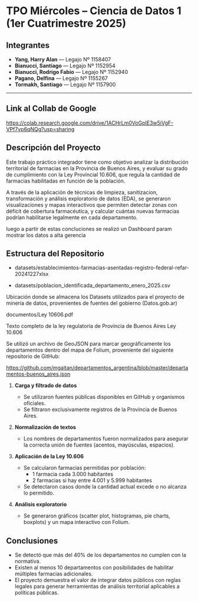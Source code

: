 # TPO Miércoles – Ciencia de Datos 1 (1er Cuatrimestre 2025)

## Integrantes

- **Yang, Harry Alan** — Legajo Nº 1158407  
- **Bianucci, Santiago** — Legajo Nº 1152954  
- **Bianucci, Rodrigo Fabio** — Legajo Nº 1152940  
- **Pagano, Delfina** — Legajo Nº 1155267  
- **Tormakh, Santiago** — Legajo Nº 1157900  

---

## Link al Collab de Google

https://colab.research.google.com/drive/1ACHrLm0VoGpIE3w5iVgF-VPf7yp6qNQg?usp=sharing

## Descripción del Proyecto

Este trabajo práctico integrador tiene como objetivo analizar la distribución territorial de farmacias en la Provincia de Buenos Aires, y evaluar su grado de cumplimiento con la Ley Provincial 10.606, que regula la cantidad de farmacias habilitadas en función de la población.

A través de la aplicación de técnicas de limpieza, sanitizacion, transformación y análisis exploratorio de datos (EDA), se generaron visualizaciones y mapas interactivos que permiten detectar zonas con déficit de cobertura farmacéutica, y calcular cuántas nuevas farmacias podrían habilitarse legalmente en cada departamento.

luego a partir de estas concluciones se realizó un Dashboard param mostrar los datos a alta gerencia

## Estructura del Repositorio

- datasets/establecimientos-farmacias-asentadas-registro-federal-refar-20241227xlsx

- datasets/poblacion_identificada_departamento_enero_2025.csv

Ubicación donde se almacena los Datasets utilizados para el proyecto de minería de datos, provenientes de fuentes del gobierno (Datos.gob.ar)

documentos/Ley 10606.pdf

Texto completo de la ley regulatoria de Provincia de Buenos Aires Ley 10.606

Se utilizó un archivo de GeoJSON para marcar geográficamente los departamentos dentro del mapa de Folium, proveniente del siguiente repositorio de GitHub: 

https://github.com/mgaitan/departamentos_argentina/blob/master/departamentos-buenos_aires.json



1. **Carga y filtrado de datos**
   - Se utilizaron fuentes públicas disponibles en GitHub y organismos oficiales.
   - Se filtraron exclusivamente registros de la Provincia de Buenos Aires.

2. **Normalización de textos**
   - Los nombres de departamentos fueron normalizados para asegurar la correcta unión de fuentes (acentos, mayúsculas, espacios).

3. **Aplicación de la Ley 10.606**
   - Se calcularon farmacias permitidas por población:
     - 1 farmacia cada 3.000 habitantes
     - 2 farmacias si hay entre 4.001 y 5.999 habitantes
   - Se detectaron casos donde la cantidad actual excede o no alcanza lo permitido.

4. **Análisis exploratorio**
   - Se generaron gráficos (scatter plot, histogramas, pie charts, boxplots) y un mapa interactivo con Folium.

## Conclusiones

- Se detectó que más del 40% de los departamentos no cumplen con la normativa.
- Existen al menos 10 departamentos con posibilidades de habilitar múltiples farmacias adicionales.
- El proyecto demuestra el valor de integrar datos públicos con reglas legales para generar herramientas de análisis territorial aplicables a políticas públicas.
